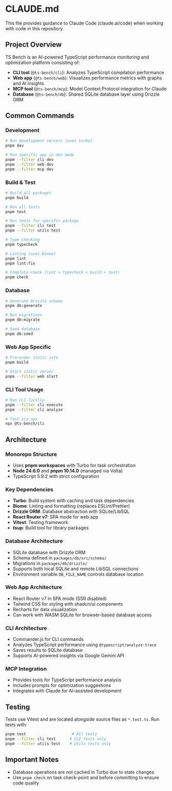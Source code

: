# CLAUDE.md

This file provides guidance to Claude Code (claude.ai/code) when working with code in this repository.

## Project Overview

TS Bench is an AI-powered TypeScript performance monitoring and optimization platform consisting of:
- **CLI tool** (`@ts-bench/cli`): Analyzes TypeScript compilation performance
- **Web app** (`@ts-bench/web`): Visualizes performance metrics with graphs and AI insights
- **MCP tool** (`@ts-bench/mcp`): Model Context Protocol integration for Claude
- **Database** (`@ts-bench/db`): Shared SQLite database layer using Drizzle ORM

## Common Commands

### Development
```bash
# Run development servers (uses turbo)
pnpm dev

# Run specific app in dev mode
pnpm --filter cli dev
pnpm --filter web dev
pnpm --filter mcp dev
```

### Build & Test
```bash
# Build all packages
pnpm build

# Run all tests
pnpm test

# Run tests for specific package
pnpm --filter cli test
pnpm --filter utils test

# Type checking
pnpm typecheck

# Linting (uses Biome)
pnpm lint
pnpm lint:fix

# Complete check (lint + typecheck + build + test)
pnpm check
```

### Database
```bash
# Generate Drizzle schema
pnpm db:generate

# Run migrations
pnpm db:migrate

# Seed database
pnpm db:seed
```

### Web App Specific
```bash
# Prerender static site
pnpm build

# Start static server
pnpm --filter web start
```

### CLI Tool Usage
```bash
# Run CLI locally
pnpm --filter cli execute
pnpm --filter cli analyze

# Test via npx
npx @ts-bench/cli
```

## Architecture

### Monorepo Structure
- Uses **pnpm workspaces** with Turbo for task orchestration
- **Node 24.6.0** and **pnpm 10.14.0** (managed via Volta)
- TypeScript 5.9.2 with strict configuration

### Key Dependencies
- **Turbo**: Build system with caching and task dependencies
- **Biome**: Linting and formatting (replaces ESLint/Prettier)
- **Drizzle ORM**: Database abstraction with SQLite/LibSQL
- **React Router v7**: SPA mode for web app
- **Vitest**: Testing framework
- **tsup**: Build tool for library packages

### Database Architecture
- SQLite database with Drizzle ORM
- Schema defined in `packages/db/src/schema/`
- Migrations in `packages/db/drizzle/`
- Supports both local SQLite and remote LibSQL connections
- Environment variable `DB_FILE_NAME` controls database location

### Web App Architecture
- React Router v7 in SPA mode (SSR disabled)
- Tailwind CSS for styling with shadcn/ui components
- Recharts for data visualization
- Can work with WASM SQLite for browser-based database access

### CLI Architecture
- Commander.js for CLI commands
- Analyzes TypeScript performance using `@typescript/analyze-trace`
- Saves results to SQLite database
- Supports AI-powered insights via Google Gemini API

### MCP Integration
- Provides tools for TypeScript performance analysis
- Includes prompts for optimization suggestions
- Integrates with Claude for AI-assisted development

## Testing

Tests use Vitest and are located alongside source files as `*.test.ts`. Run tests with:
```bash
pnpm test                    # All tests
pnpm --filter cli test      # CLI tests only
pnpm --filter utils test    # Utils tests only
```

## Important Notes

- Database operations are not cached in Turbo due to state changes
- Use `pnpm check` on task check-point and before committing to ensure code quality
